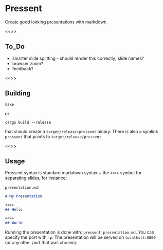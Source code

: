 # Pressent

Create good looking presentations with markdown.

<<>>
## To_Do
+ smarter slide splitting - should render this correctly; slide names?
+ browser zoom?
+ feedback?

<<>>
## Building
```shell
make
```
or
```shell
cargo build --release
```
that should create a `target/release/pressent` binary.
There is also a symlink `pressent` that points to `target/release/pressent`.

<<>>
## Usage
Pressent syntax is standard markdown syntax + the `<<>>` symbol for separating slides,
for instance:

`presentation.md`:
```markdown
# My Presentation

<<>>
## Hello

<<>>
## World
```
Running the presentation is done with: `pressent presentation.md`.
You can specify the port with `-p`.
The presentation will be served on `localhost:8000` (or any other port that was chosen).
